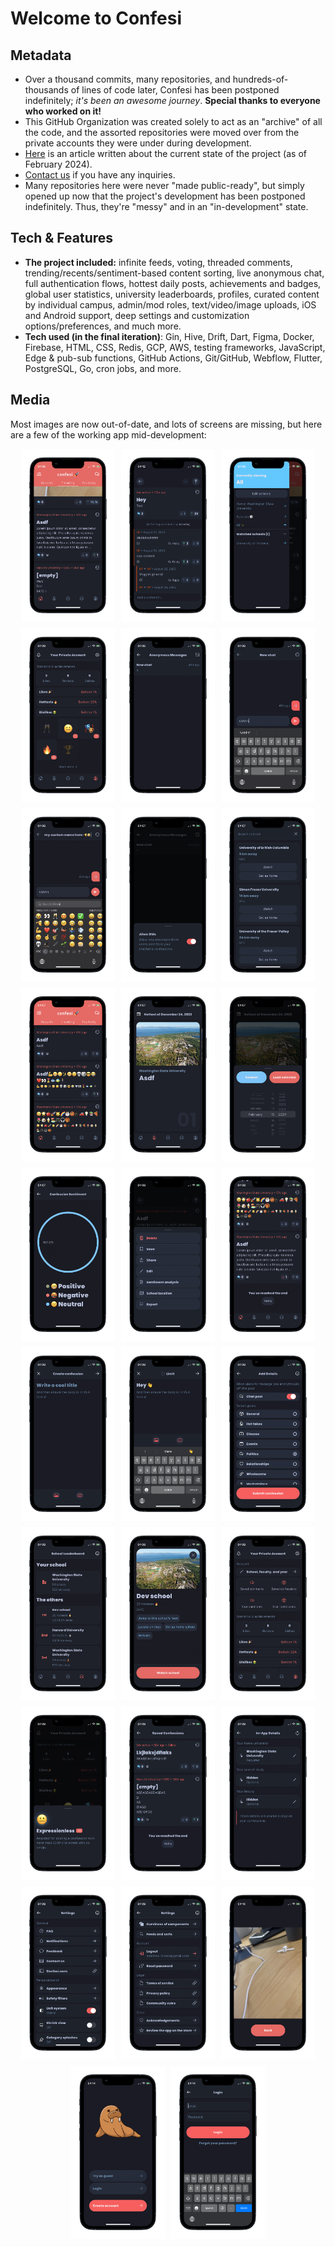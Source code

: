 # Welcome to Confesi

## Metadata

- Over a thousand commits, many repositories, and hundreds-of-thousands of lines of code later, Confesi has been postponed indefinitely; _it's been an awesome journey_. **Special thanks to everyone who worked on it!**
- This GitHub Organization was created solely to act as an "archive" of all the code, and the assorted repositories were moved over from the private accounts they were under during development.
- [Here](https://matthewtrent.me/articles/state-of-confesi) is an article written about the current state of the project (as of February 2024).
- [Contact us](mailto:dev@confesi.com) if you have any inquiries.
- Many repositories here were never "made public-ready", but simply opened up now that the project's development has been postponed indefinitely. Thus, they're "messy" and in an "in-development" state.

## Tech & Features

- **The project included:** infinite feeds, voting, threaded comments, trending/recents/sentiment-based content sorting, live anonymous chat, full authentication flows, hottest daily posts, achievements and badges, global user statistics, university leaderboards, profiles, curated content by individual campus, admin/mod roles, text/video/image uploads, iOS and Android support, deep settings and customization options/preferences, and much more.
- **Tech used (in the final iteration)**: Gin, Hive, Drift, Dart, Figma, Docker, Firebase, HTML, CSS, Redis, GCP, AWS, testing frameworks, JavaScript, Edge & pub-sub functions, GitHub Actions, Git/GitHub, Webflow, Flutter, PostgreSQL, Go, cron jobs, and more.

## Media

Most images are now out-of-date, and lots of screens are missing, but here are a few of the working app mid-development:

<div style="display: flex; flex-wrap: wrap; gap: 10px; justify-content: center; margin: auto;">
    <img src="https://raw.githubusercontent.com/mattrltrent/random_assets/main/IMG_1831-portrait.png" alt="app" style="width: 150px; height: auto;">
    <img src="https://raw.githubusercontent.com/mattrltrent/random_assets/main/IMG_1857-portrait.png" alt="app" style="width: 150px; height: auto;">
    <img src="https://raw.githubusercontent.com/mattrltrent/random_assets/main/IMG_1832-portrait.png" alt="app" style="width: 150px; height: auto;">
    <img src="https://raw.githubusercontent.com/mattrltrent/random_assets/main/IMG_1850-portrait.png" alt="app" style="width: 150px; height: auto;">
    <img src="https://raw.githubusercontent.com/mattrltrent/random_assets/main/IMG_1833-portrait.png" alt="app" style="width: 150px; height: auto;">
    <img src="https://raw.githubusercontent.com/mattrltrent/random_assets/main/IMG_1834-portrait.png" alt="app" style="width: 150px; height: auto;">
    <img src="https://raw.githubusercontent.com/mattrltrent/random_assets/main/IMG_1835-portrait.png" alt="app" style="width: 150px; height: auto;">
    <img src="https://raw.githubusercontent.com/mattrltrent/random_assets/main/IMG_1836-portrait.png" alt="app" style="width: 150px; height: auto;">
    <img src="https://raw.githubusercontent.com/mattrltrent/random_assets/main/IMG_1837-portrait.png" alt="app" style="width: 150px; height: auto;">
    <img src="https://raw.githubusercontent.com/mattrltrent/random_assets/main/IMG_1838-portrait.png" alt="app" style="width: 150px; height: auto;">
    <img src="https://raw.githubusercontent.com/mattrltrent/random_assets/main/IMG_1839-portrait.png" alt="app" style="width: 150px; height: auto;">
    <img src="https://raw.githubusercontent.com/mattrltrent/random_assets/main/IMG_1840-portrait.png" alt="app" style="width: 150px; height: auto;">
    <img src="https://raw.githubusercontent.com/mattrltrent/random_assets/main/IMG_1841-portrait.png" alt="app" style="width: 150px; height: auto;">
    <img src="https://raw.githubusercontent.com/mattrltrent/random_assets/main/IMG_1842-portrait.png" alt="app" style="width: 150px; height: auto;">
    <img src="https://raw.githubusercontent.com/mattrltrent/random_assets/main/IMG_1843-portrait.png" alt="app" style="width: 150px; height: auto;">
    <img src="https://raw.githubusercontent.com/mattrltrent/random_assets/main/IMG_1844-portrait.png" alt="app" style="width: 150px; height: auto;">
    <img src="https://raw.githubusercontent.com/mattrltrent/random_assets/main/IMG_1845-portrait.png" alt="app" style="width: 150px; height: auto;">
    <img src="https://raw.githubusercontent.com/mattrltrent/random_assets/main/IMG_1846-portrait.png" alt="app" style="width: 150px; height: auto;">
    <img src="https://raw.githubusercontent.com/mattrltrent/random_assets/main/IMG_1847-portrait.png" alt="app" style="width: 150px; height: auto;">
    <img src="https://raw.githubusercontent.com/mattrltrent/random_assets/main/IMG_1848-portrait.png" alt="app" style="width: 150px; height: auto;">
    <img src="https://raw.githubusercontent.com/mattrltrent/random_assets/main/IMG_1849-portrait.png" alt="app" style="width: 150px; height: auto;">
    <img src="https://raw.githubusercontent.com/mattrltrent/random_assets/main/IMG_1851-portrait.png" alt="app" style="width: 150px; height: auto;">
    <img src="https://raw.githubusercontent.com/mattrltrent/random_assets/main/IMG_1852-portrait.png" alt="app" style="width: 150px; height: auto;">
    <img src="https://raw.githubusercontent.com/mattrltrent/random_assets/main/IMG_1853-portrait.png" alt="app" style="width: 150px; height: auto;">
    <img src="https://raw.githubusercontent.com/mattrltrent/random_assets/main/IMG_1854-portrait.png" alt="app" style="width: 150px; height: auto;">
    <img src="https://raw.githubusercontent.com/mattrltrent/random_assets/main/IMG_1855-portrait.png" alt="app" style="width: 150px; height: auto;">
    <img src="https://raw.githubusercontent.com/mattrltrent/random_assets/main/IMG_1856-portrait.png" alt="app" style="width: 150px; height: auto;">
    <img src="https://raw.githubusercontent.com/mattrltrent/random_assets/main/IMG_1858-portrait.png" alt="app" style="width: 150px; height: auto;">
    <img src="https://raw.githubusercontent.com/mattrltrent/random_assets/main/IMG_1859-portrait.png" alt="app" style="width: 150px; height: auto;">
</div>
